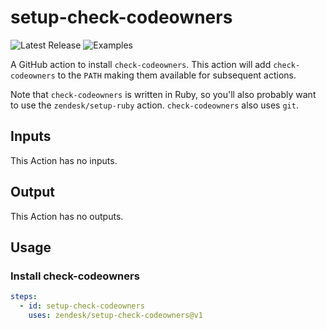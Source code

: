 # setup-check-codeowners

![Latest Release](https://img.shields.io/github/v/release/zendesk/setup-check-codeowners?label=Latest%20Release)
![Examples](https://github.com/zendesk/setup-check-codeowners/workflows/Test/badge.svg?branch=main)

A GitHub action to install `check-codeowners`. This action will add
`check-codeowners` to the `PATH` making them available for subsequent
actions.

Note that `check-codeowners` is written in Ruby, so you'll also
probably want to use the `zendesk/setup-ruby` action. `check-codeowners` also
uses `git`.

## Inputs

This Action has no inputs.

## Output

This Action has no outputs.

## Usage

### Install check-codeowners

```yaml
steps:
  - id: setup-check-codeowners
    uses: zendesk/setup-check-codeowners@v1
```
